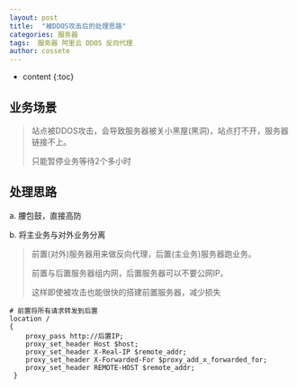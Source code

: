 ```yaml
---
layout: post
title:  "被DDOS攻击后的处理思路"
categories: 服务器
tags:  服务器 阿里云 DDOS 反向代理
author: cossete
---
```


* content
{:toc}


## 业务场景

> 站点被DDOS攻击，会导致服务器被关小黑屋(黑洞)，站点打不开，服务器链接不上。
>
> 只能暂停业务等待2个多小时



## 处理思路

a. 腰包鼓，直接高防

b. 将主业务与对外业务分离

> 前置(对外)服务器用来做反向代理，后置(主业务)服务器跑业务。
>
> 前置与后置服务器组内网，后置服务器可以不要公网IP。
>
> 这样即使被攻击也能很快的搭建前置服务器，减少损失

```nginx
# 前置将所有请求转发到后置
location /
{
    proxy_pass http://后置IP;
    proxy_set_header Host $host;
    proxy_set_header X-Real-IP $remote_addr;
    proxy_set_header X-Forwarded-For $proxy_add_x_forwarded_for;
    proxy_set_header REMOTE-HOST $remote_addr;
 }
```





